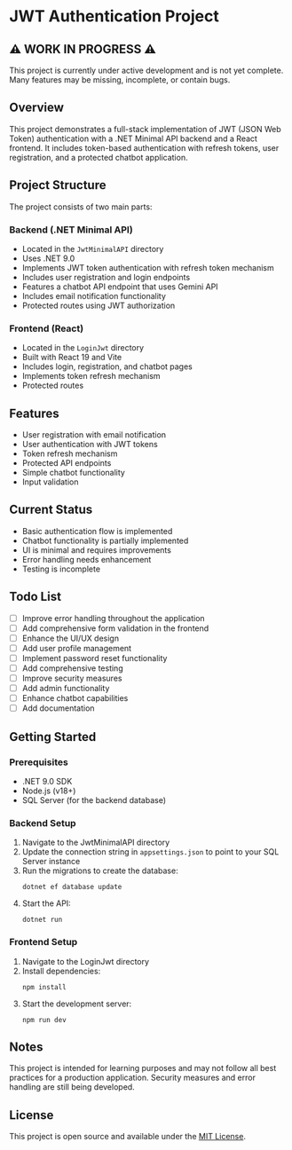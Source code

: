 # JWT Authentication Project

## ⚠️ WORK IN PROGRESS ⚠️

This project is currently under active development and is not yet complete. Many features may be missing, incomplete, or contain bugs.

## Overview

This project demonstrates a full-stack implementation of JWT (JSON Web Token) authentication with a .NET Minimal API backend and a React frontend. It includes token-based authentication with refresh tokens, user registration, and a protected chatbot application.

## Project Structure

The project consists of two main parts:

### Backend (.NET Minimal API)
- Located in the `JwtMinimalAPI` directory
- Uses .NET 9.0
- Implements JWT token authentication with refresh token mechanism
- Includes user registration and login endpoints
- Features a chatbot API endpoint that uses Gemini API
- Includes email notification functionality
- Protected routes using JWT authorization

### Frontend (React)
- Located in the `LoginJwt` directory
- Built with React 19 and Vite
- Includes login, registration, and chatbot pages
- Implements token refresh mechanism
- Protected routes

## Features

- User registration with email notification
- User authentication with JWT tokens
- Token refresh mechanism
- Protected API endpoints
- Simple chatbot functionality
- Input validation

## Current Status

- Basic authentication flow is implemented
- Chatbot functionality is partially implemented
- UI is minimal and requires improvements
- Error handling needs enhancement
- Testing is incomplete

## Todo List

- [ ] Improve error handling throughout the application
- [ ] Add comprehensive form validation in the frontend
- [ ] Enhance the UI/UX design
- [ ] Add user profile management
- [ ] Implement password reset functionality
- [ ] Add comprehensive testing
- [ ] Improve security measures
- [ ] Add admin functionality
- [ ] Enhance chatbot capabilities
- [ ] Add documentation

## Getting Started

### Prerequisites

- .NET 9.0 SDK
- Node.js (v18+)
- SQL Server (for the backend database)

### Backend Setup

1. Navigate to the JwtMinimalAPI directory
2. Update the connection string in `appsettings.json` to point to your SQL Server instance
3. Run the migrations to create the database:
   ```
   dotnet ef database update
   ```
4. Start the API:
   ```
   dotnet run
   ```

### Frontend Setup

1. Navigate to the LoginJwt directory
2. Install dependencies:
   ```
   npm install
   ```
3. Start the development server:
   ```
   npm run dev
   ```

## Notes

This project is intended for learning purposes and may not follow all best practices for a production application. Security measures and error handling are still being developed.

## License

This project is open source and available under the [MIT License](LICENSE).
